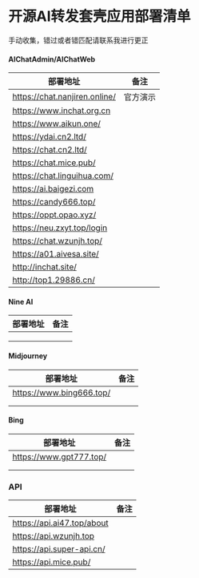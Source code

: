 # 开源AI转发套壳应用部署清单

手动收集，错过或者错匹配请联系我进行更正

#### AIChatAdmin/AIChatWeb

| 部署地址                      | 备注     |
| ----------------------------- | -------- |
| https://chat.nanjiren.online/ | 官方演示 |
| https://www.inchat.org.cn     |          |
| https://www.aikun.one/        |          |
| https://ydai.cn2.ltd/         |          |
| https://chat.cn2.ltd/         |          |
| https://chat.mice.pub/        |          |
| https://chat.linguihua.com/   |          |
| https://ai.baigezi.com        |          |
| https://candy666.top/         |          |
| https://oppt.opao.xyz/        |          |
| https://neu.zxyt.top/login    |          |
| https://chat.wzunjh.top/      |          |
| https://a01.aivesa.site/      |          |
| http://inchat.site/           |          |
| http://top1.29886.cn/         |          |

#### Nine AI

| 部署地址 | 备注 |
| -------- | ---- |
|          |      |
|          |      |
|          |      |

#### Midjourney

| 部署地址                 | 备注 |
| ------------------------ | ---- |
| https://www.bing666.top/ |      |
|                          |      |
|                          |      |

#### Bing

| 部署地址                | 备注 |
| ----------------------- | ---- |
| https://www.gpt777.top/ |      |
|                         |      |
|                         |      |

### API

| 部署地址                   | 备注 |
| -------------------------- | ---- |
| https://api.ai47.top/about |      |
| https://api.wzunjh.top     |      |
| https://api.super-api.cn/  |      |
| https://api.mice.pub/      |      |

